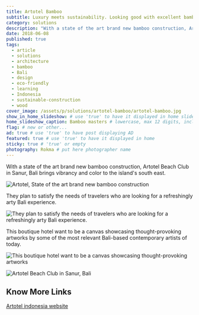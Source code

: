 ```yaml
---
title: Artotel Bamboo
subtitle: Luxury meets sustainability. Looking good with excellent bamboo architecture in Sanur, Bali.
category: solutions
description: "With a state of the art brand new bamboo construction, Artotel Beach Club in Sanur, Bali brings vibrancy and color to the island's south east."
date: 2018-06-08
published: true
tags:
  - article
  - solutions
  - architecture
  - bamboo
  - Bali
  - design
  - eco-friendly
  - learning
  - Indonesia
  - sustainable-construction
  - wood
cover_image: /assets/p/solutions/artotel-bamboo/artotel-bamboo.jpg
show_in_home_slideshow: # use 'true' to have it displayed in home slideshow
home_slideshow_caption: Bamboo masters # lowercase, max 12 digits, including spaces
flag: # new or other...
ad: true # use 'true' to have post displaying AD
featured: true # use 'true' to have it displayed in home
sticky: true # 'true' or empty
photography: Rokma # put here photographer name
---
```


With a state of the art brand new bamboo construction, Artotel Beach Club in Sanur, Bali brings vibrancy and color to the island's south east.

![Artotel, State of the art brand new bamboo construction](/assets/p/solutions/artotel-bamboo/artotel-bamboo-02.jpg)


They plan to satisfy the needs of travelers who are looking for a refreshingly arty Bali experience.

![They plan to satisfy the needs of travelers who are looking for a refreshingly arty Bali experience.](/assets/p/solutions/artotel-bamboo/artotel-bamboo-03.jpg)

This boutique hotel want to be a canvas showcasing thought-provoking artworks by some of the most relevant Bali-based contemporary artists of today.


![This boutique hotel want to be a canvas showcasing thought-provoking artworks](/assets/p/solutions/artotel-bamboo/artotel-bamboo-04.jpg)


![Artotel Beach Club in Sanur, Bali](/assets/p/solutions/artotel-bamboo/artotel-bamboo-05.jpg)



## Know More Links

[Artotel indonesia website](https://www.artotelindonesia.com)
